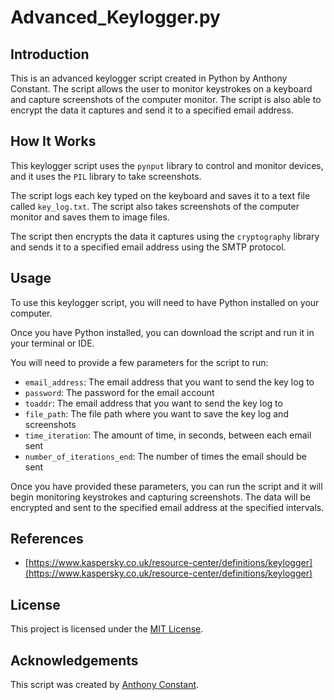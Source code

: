 # Advanced_Keylogger.py

## Introduction

This is an advanced keylogger script created in Python by Anthony Constant. The script allows the user to monitor keystrokes on a keyboard and capture screenshots of the computer monitor. The script is also able to encrypt the data it captures and send it to a specified email address.

## How It Works

This keylogger script uses the `pynput` library to control and monitor devices, and it uses the `PIL` library to take screenshots.

The script logs each key typed on the keyboard and saves it to a text file called `key_log.txt`. The script also takes screenshots of the computer monitor and saves them to image files.

The script then encrypts the data it captures using the `cryptography` library and sends it to a specified email address using the SMTP protocol.

## Usage

To use this keylogger script, you will need to have Python installed on your computer.

Once you have Python installed, you can download the script and run it in your terminal or IDE.

You will need to provide a few parameters for the script to run:

- `email_address`: The email address that you want to send the key log to
- `password`: The password for the email account
- `toaddr`: The email address that you want to send the key log to
- `file_path`: The file path where you want to save the key log and screenshots
- `time_iteration`: The amount of time, in seconds, between each email sent
- `number_of_iterations_end`: The number of times the email should be sent

Once you have provided these parameters, you can run the script and it will begin monitoring keystrokes and capturing screenshots. The data will be encrypted and sent to the specified email address at the specified intervals.

## References

- [https://www.kaspersky.co.uk/resource-center/definitions/keylogger](https://www.kaspersky.co.uk/resource-center/definitions/keylogger)

## License

This project is licensed under the [MIT License](https://opensource.org/licenses/MIT).

## Acknowledgements

This script was created by [Anthony Constant](https://anthonyconstant.co.uk/). 

